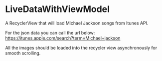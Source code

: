 # LiveDataWithViewModel
A RecyclerView that will load Michael Jackson songs from Itunes API.

For the json data you can call the url below: https://itunes.apple.com/search?term=Michael+jackson

All the images should be loaded into the recycler view asynchronously for smooth scrolling.
